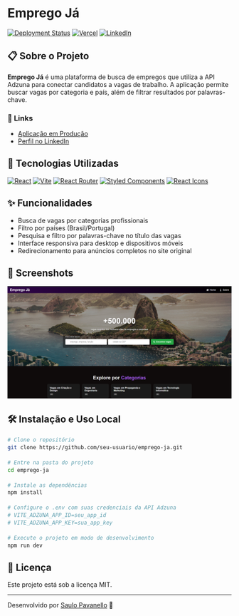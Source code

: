 # Emprego Já

[![Deployment Status](https://img.shields.io/badge/deployment-online-brightgreen)](https://emprego-ja.vercel.app)
[![Vercel](https://img.shields.io/badge/vercel-%23000000.svg?style=for-the-badge&logo=vercel&logoColor=white)](https://emprego-ja.vercel.app)
[![LinkedIn](https://img.shields.io/badge/linkedin-%230077B5.svg?style=for-the-badge&logo=linkedin&logoColor=white)](https://www.linkedin.com/in/saulopavanello/)

## 📋 Sobre o Projeto

**Emprego Já** é uma plataforma de busca de empregos que utiliza a API Adzuna para conectar candidatos a vagas de trabalho. A aplicação permite buscar vagas por categoria e país, além de filtrar resultados por palavras-chave.

### 🔗 Links

- [Aplicação em Produção](https://emprego-ja.vercel.app)
- [Perfil no LinkedIn](https://www.linkedin.com/in/saulopavanello/)

## 🚀 Tecnologias Utilizadas

[![React](https://img.shields.io/badge/React-61DAFB?style=for-the-badge&logo=react&logoColor=black)](https://react.dev/)
[![Vite](https://img.shields.io/badge/Vite-646CFF?style=for-the-badge&logo=vite&logoColor=white)](https://vitejs.dev/)
[![React Router](https://img.shields.io/badge/React_Router-CA4245?style=for-the-badge&logo=react-router&logoColor=white)](https://reactrouter.com/)
[![Styled Components](https://img.shields.io/badge/styled--components-DB7093?style=for-the-badge&logo=styled-components&logoColor=white)](https://styled-components.com/)
[![React Icons](https://img.shields.io/badge/React_Icons-61DAFB?style=for-the-badge&logo=react&logoColor=black)](https://react-icons.github.io/react-icons/)

## ✨ Funcionalidades

- Busca de vagas por categorias profissionais
- Filtro por países (Brasil/Portugal)
- Pesquisa e filtro por palavras-chave no título das vagas
- Interface responsiva para desktop e dispositivos móveis
- Redirecionamento para anúncios completos no site original

## 📸 Screenshots

![Screenshot da aplicação](/public/tela.png)

## 🛠️ Instalação e Uso Local

```bash
# Clone o repositório
git clone https://github.com/seu-usuario/emprego-ja.git

# Entre na pasta do projeto
cd emprego-ja

# Instale as dependências
npm install

# Configure o .env com suas credenciais da API Adzuna
# VITE_ADZUNA_APP_ID=seu_app_id
# VITE_ADZUNA_APP_KEY=sua_app_key

# Execute o projeto em modo de desenvolvimento
npm run dev
```

## 📄 Licença

Este projeto está sob a licença MIT.

---

Desenvolvido por [Saulo Pavanello](https://www.linkedin.com/in/saulopavanello/) 👋
